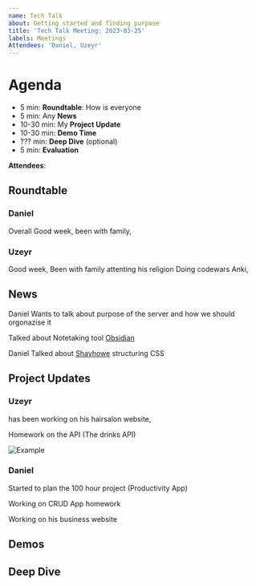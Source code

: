 ```yaml
---
name: Tech Talk
about: Getting started and finding purpose
title: 'Tech Talk Meeting: 2023-03-25'
labels: Meetings
Attendees: 'Daniel, Uzeyr'
---
```



# Agenda

- 5 min: **Roundtable**: How is everyone
- 5 min: Any **News**
- 10-30 min: My **Project Update**
- 10-30 min: **Demo Time**
- ??? min: **Deep Dive** (optional)
- 5 min: **Evaluation**

**Attendees**: 

## Roundtable
### Daniel
Overall Good week, been with family, 

### Uzeyr
Good week, Been with family attenting his religion
Doing codewars Anki, 
## News
Daniel Wants to talk about purpose of the server and how we should orgonazise it

Talked about Notetaking tool [Obsidian](https://obsidian.md/)

Daniel Talked about [Shayhowe](https://learn.shayhowe.com/html-css/getting-to-know-css/) structuring CSS



## Project Updates

### Uzeyr

has been working on his hairsalon website,

Homework on the API (The drinks API)

![Example](../../../../../Desktop/My-Obsidian-Vault/Images/Discord_KfmY55A6sx.gif)

### Daniel

Started to plan the 100 hour project (Productivity App)

Working on CRUD App homework

Working on his business website

## Demos

## Deep Dive
